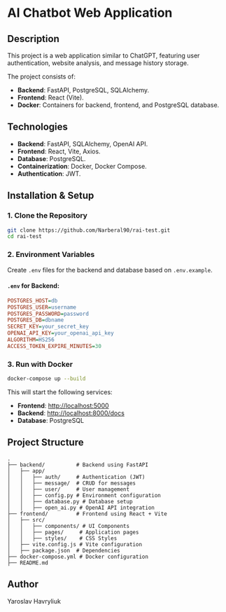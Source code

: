 # AI Chatbot Web Application

## Description

This project is a web application similar to ChatGPT, featuring user authentication, website analysis, and message history storage.

The project consists of:

- **Backend**: FastAPI, PostgreSQL, SQLAlchemy.
- **Frontend**: React (Vite).
- **Docker**: Containers for backend, frontend, and PostgreSQL database.

## Technologies

- **Backend**: FastAPI, SQLAlchemy, OpenAI API.
- **Frontend**: React, Vite, Axios.
- **Database**: PostgreSQL.
- **Containerization**: Docker, Docker Compose.
- **Authentication**: JWT.

## Installation & Setup

### 1. Clone the Repository

```sh
git clone https://github.com/Narberal90/rai-test.git
cd rai-test
```

### 2. Environment Variables

Create `.env` files for the backend and database based on `.env.example`.

#### `.env` for Backend:

```ini
POSTGRES_HOST=db
POSTGRES_USER=username
POSTGRES_PASSWORD=password
POSTGRES_DB=dbname
SECRET_KEY=your_secret_key
OPENAI_API_KEY=your_openai_api_key
ALGORITHM=HS256
ACCESS_TOKEN_EXPIRE_MINUTES=30
```

### 3. Run with Docker

```sh
docker-compose up --build
```

This will start the following services:

- **Frontend**: [http://localhost:5000](http://localhost:5000)
- **Backend**: [http://localhost:8000/docs](http://localhost:8000/docs)
- **Database**: PostgreSQL

## Project Structure

```
.
├── backend/          # Backend using FastAPI
│   ├── app/
│   │   ├── auth/     # Authentication (JWT)
│   │   ├── message/  # CRUD for messages
│   │   ├── user/     # User management
│   │   ├── config.py # Environment configuration
│   │   ├── database.py # Database setup
│   │   ├── open_ai.py # OpenAI API integration
├── frontend/         # Frontend using React + Vite
│   ├── src/
│   │   ├── components/ # UI Components
│   │   ├── pages/     # Application pages
│   │   ├── styles/    # CSS Styles
│   ├── vite.config.js # Vite configuration
│   ├── package.json  # Dependencies
├── docker-compose.yml # Docker configuration
├── README.md
```

## Author

Yaroslav Havryliuk
